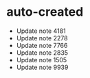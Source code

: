 # auto-created
- Update note 4181
- Update note 2278
- Update note 7766
- Update note 2835
- Update note 1505
- Update note 9939
